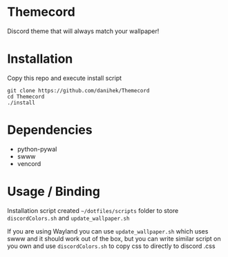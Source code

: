 # Themecord
Discord theme that will always match your wallpaper!

# Installation
Copy this repo and execute install script

```
git clone https://github.com/danihek/Themecord
cd Themecord
./install
```
# Dependencies
- python-pywal
- swww
- vencord
# Usage / Binding
Installation script created ```~/dotfiles/scripts``` folder to store ```discordColors.sh``` and ```update_wallpaper.sh```

If you are using Wayland you can use ```update_wallpaper.sh``` which uses swww and it should work out of the box, but you can write similar script on you own and use ```discordColors.sh``` to copy css to directly to discord .css
